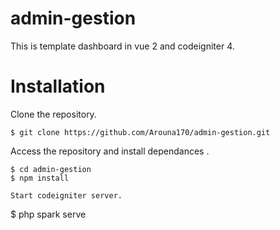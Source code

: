 # admin-gestion
This is template dashboard in vue 2 and codeigniter 4.

# Installation
Clone the repository.
```
$ git clone https://github.com/Arouna170/admin-gestion.git
```
Access the repository and install dependances .
```
$ cd admin-gestion
$ npm install

Start codeigniter server.
```
$ php spark serve
```
